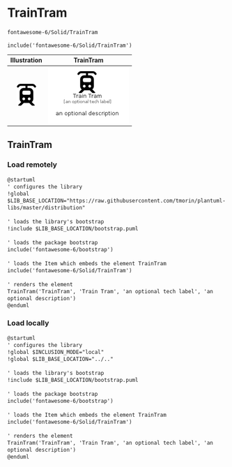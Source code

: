 # TrainTram


```text
fontawesome-6/Solid/TrainTram
```

```text
include('fontawesome-6/Solid/TrainTram')
```



| Illustration | TrainTram |
| :---: | :---: |
| ![illustration for Illustration](../../fontawesome-6/Solid/TrainTram.png) | ![illustration for TrainTram](../../fontawesome-6/Solid/TrainTram.Local.png) |




## TrainTram

### Load remotely
```plantuml
@startuml
' configures the library
!global $LIB_BASE_LOCATION="https://raw.githubusercontent.com/tmorin/plantuml-libs/master/distribution"

' loads the library's bootstrap
!include $LIB_BASE_LOCATION/bootstrap.puml

' loads the package bootstrap
include('fontawesome-6/bootstrap')

' loads the Item which embeds the element TrainTram
include('fontawesome-6/Solid/TrainTram')

' renders the element
TrainTram('TrainTram', 'Train Tram', 'an optional tech label', 'an optional description')
@enduml
```

### Load locally
```plantuml
@startuml
' configures the library
!global $INCLUSION_MODE="local"
!global $LIB_BASE_LOCATION="../.."

' loads the library's bootstrap
!include $LIB_BASE_LOCATION/bootstrap.puml

' loads the package bootstrap
include('fontawesome-6/bootstrap')

' loads the Item which embeds the element TrainTram
include('fontawesome-6/Solid/TrainTram')

' renders the element
TrainTram('TrainTram', 'Train Tram', 'an optional tech label', 'an optional description')
@enduml
```

